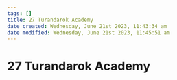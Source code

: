 ```yaml
---
tags: []
title: 27 Turandarok Academy
date created: Wednesday, June 21st 2023, 11:43:34 am
date modified: Wednesday, June 21st 2023, 11:45:51 am
---
```


# 27 Turandarok Academy
